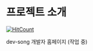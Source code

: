 # 프로젝트 소개
[![HitCount](http://hits.dwyl.com/dev-song/_home.svg)](http://hits.dwyl.com/dev-song/_home)

dev-song 개발자 홈페이지 (작업 중)
